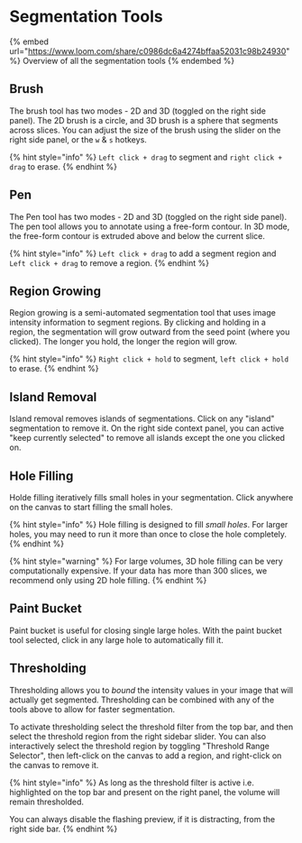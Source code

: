 # Segmentation Tools

{% embed url="https://www.loom.com/share/c0986dc6a4274bffaa52031c98b24930" %}
Overview of all the segmentation tools
{% endembed %}

## Brush

The brush tool has two modes - 2D and 3D (toggled on the right side panel). The 2D brush is a circle, and 3D brush is a sphere that segments across slices. You can adjust the size of the brush using the slider on the right side panel, or the `w` & `s` hotkeys.&#x20;

{% hint style="info" %}
`Left click + drag` to segment and `right click + drag` to erase.
{% endhint %}

## Pen

The Pen tool has two modes - 2D and 3D (toggled on the right side panel). The pen tool allows you to annotate using a free-form contour. In 3D mode, the free-form contour is extruded above and below the current slice.&#x20;

{% hint style="info" %}
`Left click + drag` to add a segment region and `Left click + drag` to remove a region.
{% endhint %}

## Region Growing

Region growing is a semi-automated segmentation tool that uses image intensity information to segment regions. By clicking and holding in a region, the segmentation will grow outward from the seed point (where you clicked). The longer you hold, the longer the region will grow.&#x20;

{% hint style="info" %}
`Right click + hold` to segment, `left click + hold` to erase.
{% endhint %}

## Island Removal

Island removal removes islands of segmentations. Click on any "island" segmentation to remove it. On the right side context panel, you can active "keep currently selected" to remove all islands except the one you clicked on.

## Hole Filling&#x20;

Holde filling iteratively fills small holes in your segmentation. Click anywhere on the canvas to start filling the small holes.

{% hint style="info" %}
Hole filling is designed to fill _small holes_. For larger holes, you may need to run it more than once to close the hole completely.&#x20;
{% endhint %}

{% hint style="warning" %}
For large volumes, 3D hole filling can be very computationally expensive. If your data has more than 300 slices, we recommend only using 2D hole filling.
{% endhint %}

## Paint Bucket

Paint bucket is useful for closing single large holes. With the paint bucket tool selected, click in any large hole to automatically fill it.&#x20;

## Thresholding

Thresholding allows you to _bound_ the intensity values in your image that will actually get segmented. Thresholding can be combined with any of the tools above to allow for faster segmentation.&#x20;

To activate thresholding select the threshold filter from the top bar, and then select the threshold region from the right sidebar slider. You can also interactively select the threshold region by toggling "Threshold Range Selector", then left-click on the canvas to add a region, and right-click on the canvas to remove it.&#x20;

{% hint style="info" %}
As long as the threshold filter is active i.e. highlighted on the top bar and present on the right panel, the volume will remain thresholded.&#x20;

You can always disable the flashing preview, if it is distracting, from the right side bar.&#x20;
{% endhint %}
